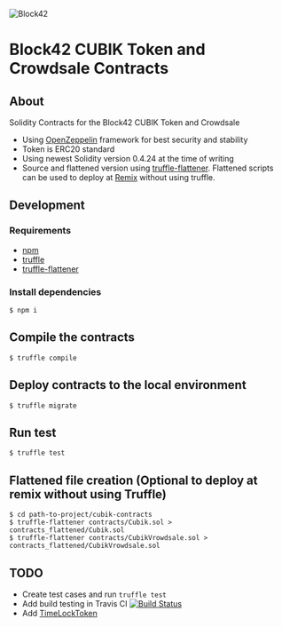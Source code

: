 ![Block42](https://static.wixstatic.com/media/0f9f87_48376b7086e84c1b9d2a3f86212f5c44~mv2.png/v1/fill/w_300,h_300,al_c,usm_0.66_1.00_0.01/0f9f87_48376b7086e84c1b9d2a3f86212f5c44~mv2.png)

# Block42 CUBIK Token and Crowdsale Contracts

## About

Solidity Contracts for the Block42 CUBIK Token and Crowdsale

- Using [OpenZeppelin](https://github.com/OpenZeppelin/openzeppelin-solidity) framework for best security and stability
- Token is ERC20 standard
- Using newest Solidity version 0.4.24 at the time of writing
- Source and flattened version using [truffle-flattener](https://github.com/alcuadrado/truffle-flattener). Flattened scripts can be used to deploy at [Remix](http://remix.ethereum.org) without using truffle.

## Development

### Requirements
- [npm](https://docs.npmjs.com/cli/install)
- [truffle](https://github.com/trufflesuite/truffle)
- [truffle-flattener](https://www.npmjs.com/package/truffle-flattener)

### Install dependencies
`$ npm i`

## Compile the contracts
`$ truffle compile`

## Deploy contracts to the local environment
`$ truffle migrate`

## Run test
`$ truffle test`

## Flattened file creation (Optional to deploy at remix without using Truffle)

```
$ cd path-to-project/cubik-contracts
$ truffle-flattener contracts/Cubik.sol > contracts_flattened/Cubik.sol
$ truffle-flattener contracts/CubikVrowdsale.sol > contracts_flattened/CubikVrowdsale.sol
```

## TODO
- Create test cases and run `truffle test`
- Add build testing in Travis CI
[![Build Status](https://travis-ci.org/block42world/cubik-contracts.svg?branch=master)](https://travis-ci.org/block42world/cubik-contracts)
- Add [TimeLockToken](https://github.com/OpenZeppelin/openzeppelin-solidity/blob/master/contracts/token/ERC20/TokenTimelock.sol)